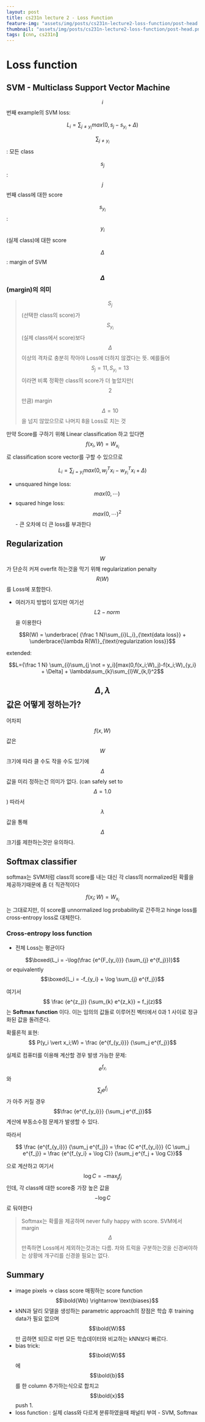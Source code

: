 ```yaml
---
layout: post
title: cs231n lecture 2 - Loss Function
feature-img: "assets/img/posts/cs231n-lecture2-loss-function/post-head.png"
thumbnail: "assets/img/posts/cs231n-lecture2-loss-function/post-head.png"
tags: [cnn, cs231n]
---
```


# Loss function

## SVM - Multiclass Support Vector Machine

$$i$$번째 example의 SVM loss:

$$L_i = \sum_{j \not = y_i} max(0,s_j-s_{y_i}+\Delta)$$

$$\sum_{j \not = y_i} $$ : 모든 class

$$s_j$$ : $$j$$번째 class에 대한 score

$$s_{y_i}$$ : $$y_i$$ (실제 class)에 대한 score

$$\Delta$$ : margin of SVM

### $$\Delta$$ (margin)의 의미

> $$S_j$$(선택한 class의 score)가 $$S_{y_i}$$(실제 class에서 score)보다 $$\Delta$$이상의 격차로
충분히 작아야 Loss에 더하지 않겠다는 뜻. 예를들어 $$S_j=11, S_{y_i}=13$$ 이라면 비록 정확한 class의
score가 더 높았지만($$2$$만큼) margin $$\Delta = 10$$ 을 넘지 않았으므로 나머지 8을 Loss로 치는 것

만약 Score를 구하기 위해 Linear classification 하고 있다면 $$f(x_i,W) = W_{x_i}$$로 classification
score vector를 구할 수 있으므로

$$L_i = \sum_{j=y_i} max(0,w_j^T x_i - w_{y_i}^T x_i + \Delta)$$

- unsquared hinge loss: $$max(0, \cdots )$$
- squared hinge loss: $$max(0, \cdots )^2$$ - 큰 오차에 더 큰 loss를 부과한다

## Regularization

$$W$$가 단순히 커져 overfit 하는것을 막기 위해 regularization penalty $$R(W)$$ 를 Loss에 포함한다.

- 여러가지 방법이 있지만 여기선 $$L2-norm$$을 이용한다

$$R(W) = \underbrace{ {\frac 1 N}\sum_{i}L_i}_{\text{data loss}} + \underbrace{\lambda R(W)}_{\text{regularization loss}}$$

extended:

$$L={\frac 1 N} \sum_{i}\sum_{j \not = y_i}[max(0,f(x_i;W)_j)-f(x_i;W)_{y_i} + \Delta] + \lambda\sum_{k}\sum_{l}W_{k,l}^2$$

## $$\Delta, \lambda$$ 값은 어떻게 정하는가?

어차피 $$f(x,W)$$ 값은 $$W$$ 크기에 따라 클 수도 작을 수도 있기에 $$\Delta$$값을 미리 정하는건 의미가 없다.
(can safely set to $$\Delta = 1.0$$) 따라서 $$\lambda$$값을 통해 $$\Delta$$크기를 제한하는것만 유의하다.

## Softmax classifier

softmax는 SVM처럼 class의 score를 내는 대신 각 class의 normalized된 확률을 제공하기때문에 좀 더 직관적이다

$$f(x_i;W)=W_{x_i}$$는 그대로지만, 이 score를 unnormalized log probability로 간주하고 hinge loss를 cross-entropy loss로 대체한다.

### Cross-entropy loss function

- 전체 Loss는 평균이다

$$\boxed{L_i = -\log(\frac {e^{F_{y_i}}} {\sum_{j} e^{f_j}})}$$ or equivalently $$\boxed{L_i = -f_{y_i} + \log \sum_{j} e^{f_j}}$$

여기서 $$ \frac {e^{z_j}} {\sum_{k} e^{z_k}} = f_j(z)$$ 는 **Softmax function** 이다. 이는 임의의 값들로 이루어진 벡터에서 0과 1
사이로 정규화된 값을 돌려준다.

확률론적 표현: $$ P(y_i \vert x_i;W) = \frac {e^{f_{y_i}}} {\sum_j e^{f_j}}$$

실제로 컴퓨터를 이용해 계산할 경우 발생 가능한 문제:

$$e^{f_{y_i}}$$와 $$\sum_j e^{f_j}$$가 아주 커질 경우 $$\frac {e^{f_{y_i}}} {\sum_j e^{f_j}}$$ 계산에 부동소수점 문제가 발생할 수 있다.

따라서

$$ \frac {e^{f_{y_i}}} {\sum_j e^{f_j}} = \frac {C e^{f_{y_i}}} {C \sum_j e^{f_j}} = \frac {e^{f_{y_i} + \log C}} {\sum_j e^{f_j + \log C}}$$

으로 계산하고 여기서 $$\log C = -\max_j f_j$$ 인데, 각 class에 대한 score중 가장 높은 값을 $$-\log C$$ 로 둬야한다

> Softmax는 확률을 제공하며 never fully happy with score. SVM에서 margin $$\Delta$$ 만족하면 Loss에서 제외하는것과는 다름. 차와 트럭을 구분하는것을 신경써야하는 상황에 개구리를 신경쓸 필요는 없다.

## Summary

- image pixels → class score 매핑하는 score function $$\bold{Wb} \rightarrow \text{biases}$$
- kNN과 달리 모델을 생성하는 parametric approach의 장점은 학습 후 training data가 필요 없으며 $$\bold{W}$$만 곱하면 되므로 미번 모든 학습데이터와 비교하는 kNN보다 빠르다.
- bias trick: $$\bold{W}$$ 에 $$\bold{b}$$를 한 column 추가하는식으로 합치고 $$\bold{x}$$ push 1.
- loss function : 실제 class와 다르게 분류하였을때 패널티 부여 - SVM, Softmax